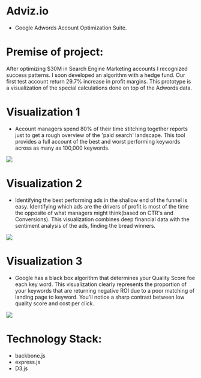Adviz.io
=============

- Google Adwords Account Optimization Suite.

Premise of project: 
=====================
After optimizing $30M in Search Engine Marketing accounts I recognized success patterns.
I soon developed an algorithm with a hedge fund. Our first test account return 29.7% increase in profit margins.
This prototype is a visualization of the special calculations done on top of the Adwords data.

Visualization 1
==================
- Account managers spend 80% of their time stitching together reports just to get a rough overview of the 'paid search' landscape.
This tool provides a full account of the best and worst performing keywords across as many as 100,000 keywords.

<img src = "http://3.bp.blogspot.com/-gl_iQjaUEFs/Ud9KDE4SxyI/AAAAAAAABF4/-S1mcQ_mC3E/s1600/Screen+Shot+2013-07-11+at+5.00.57+PM.png"/>

Visualization 2 
==================
- Identifying the best performing ads in the shallow end of the funnel is easy. Identifying which ads are 
the drivers of profit is most of the time the opposite of what managers might think(based on CTR's and Conversions). This 
visualization combines deep financial data with the sentiment analysis of the ads, finding the bread winners.

<img src="http://1.bp.blogspot.com/-jkyVQIi90YQ/Ud9KQgGzQaI/AAAAAAAABGA/mcrAFMHim38/s1600/Screen+Shot+2013-07-11+at+4.59.17+PM.png"/>

Visualization 3 
==================
- Google has a black box algorithm that determines your Quality Score foe each key word. This visualization 
clearly represents the proportion of your keywords that are returning negative ROI due to a poor matching of landing page to keyword.
You'll notice a sharp contrast between low quality score and cost per click. 

<img src = "http://3.bp.blogspot.com/-FNf0ftWVb7o/Ud9L0fZzulI/AAAAAAAABGQ/XhRp24sJMDQ/s1600/Screen+Shot+2013-07-11+at+5.01.38+PM.png"/>

Technology Stack: 
===================
- backbone.js 
- express.js 
- D3.js 



